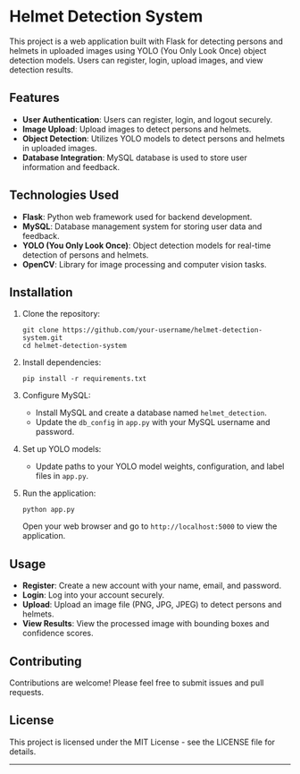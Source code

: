 # Helmet Detection System

This project is a web application built with Flask for detecting persons and helmets in uploaded images using YOLO (You Only Look Once) object detection models. Users can register, login, upload images, and view detection results.

## Features

- **User Authentication**: Users can register, login, and logout securely.
- **Image Upload**: Upload images to detect persons and helmets.
- **Object Detection**: Utilizes YOLO models to detect persons and helmets in uploaded images.
- **Database Integration**: MySQL database is used to store user information and feedback.

## Technologies Used

- **Flask**: Python web framework used for backend development.
- **MySQL**: Database management system for storing user data and feedback.
- **YOLO (You Only Look Once)**: Object detection models for real-time detection of persons and helmets.
- **OpenCV**: Library for image processing and computer vision tasks.

## Installation

1. Clone the repository:

   ```
   git clone https://github.com/your-username/helmet-detection-system.git
   cd helmet-detection-system
   ```

2. Install dependencies:

   ```
   pip install -r requirements.txt
   ```

3. Configure MySQL:

   - Install MySQL and create a database named `helmet_detection`.
   - Update the `db_config` in `app.py` with your MySQL username and password.

4. Set up YOLO models:

   - Update paths to your YOLO model weights, configuration, and label files in `app.py`.

5. Run the application:

   ```
   python app.py
   ```

   Open your web browser and go to `http://localhost:5000` to view the application.

## Usage

- **Register**: Create a new account with your name, email, and password.
- **Login**: Log into your account securely.
- **Upload**: Upload an image file (PNG, JPG, JPEG) to detect persons and helmets.
- **View Results**: View the processed image with bounding boxes and confidence scores.

## Contributing

Contributions are welcome! Please feel free to submit issues and pull requests.

## License

This project is licensed under the MIT License - see the LICENSE file for details.

---
